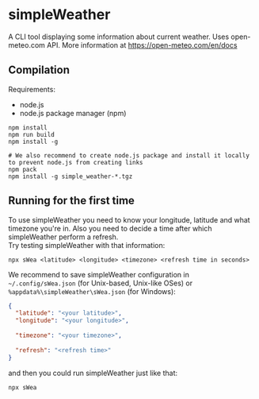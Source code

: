 # simpleWeather
A CLI tool displaying some information about current weather. 
Uses open-meteo.com API. More information at https://open-meteo.com/en/docs

## Compilation
Requirements:
- node.js
- node.js package manager (npm)
```shell
npm install
npm run build
npm install -g

# We also recommend to create node.js package and install it locally to prevent node.js from creating links
npm pack
npm install -g simple_weather-*.tgz
```

## Running for the first time
To use simpleWeather you need to know your longitude, latitude and what timezone you're in. Also you need to decide a time after which simpleWeather perform a refresh.<br>
Try testing simpleWeather with that information:
```shell
npx sWea <latitude> <longitude> <timezone> <refresh time in seconds>
```

We recommend to save simpleWeather configuration in `~/.config/sWea.json` (for Unix-based, Unix-like OSes) or `%appdata%\simpleWeather\sWea.json` (for Windows):
```json
{
  "latitude": "<your latitude>",
  "longitude": "<your longitude>",
  
  "timezone": "<your timezone>",
  
  "refresh": "<refresh time>"
}
```
and then you could run simpleWeather just like that:
```shell
npx sWea
```